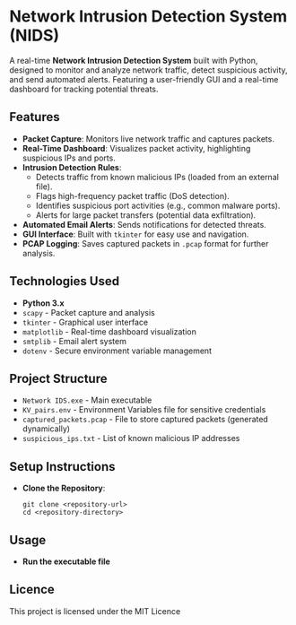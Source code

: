 # Network Intrusion Detection System (NIDS)

A real-time **Network Intrusion Detection System** built with Python, designed to monitor and analyze network traffic, detect suspicious activity, and send automated alerts. Featuring a user-friendly GUI and a real-time dashboard for tracking potential threats.

## Features
- **Packet Capture**: Monitors live network traffic and captures packets.
- **Real-Time Dashboard**: Visualizes packet activity, highlighting suspicious IPs and ports.
- **Intrusion Detection Rules**:
  - Detects traffic from known malicious IPs (loaded from an external file).
  - Flags high-frequency packet traffic (DoS detection).
  - Identifies suspicious port activities (e.g., common malware ports).
  - Alerts for large packet transfers (potential data exfiltration).
- **Automated Email Alerts**: Sends notifications for detected threats.
- **GUI Interface**: Built with `tkinter` for easy use and navigation.
- **PCAP Logging**: Saves captured packets in `.pcap` format for further analysis.

## Technologies Used
- **Python 3.x**
- `scapy` - Packet capture and analysis
- `tkinter` - Graphical user interface
- `matplotlib` - Real-time dashboard visualization
- `smtplib` - Email alert system
- `dotenv` - Secure environment variable management

## Project Structure
- `Network IDS.exe` - Main executable
- `KV_pairs.env` - Environment Variables file for sensitive credentials
- `captured_packets.pcap` - File to store captured packets (generated dynamically)
- `suspicious_ips.txt` - List of known malicious IP addresses

## Setup Instructions
- **Clone the Repository**:
  ```
  git clone <repository-url>
  cd <repository-directory>
  ```
  
## Usage
- **Run the executable file**
 
## Licence
This project is licensed under the MIT Licence
